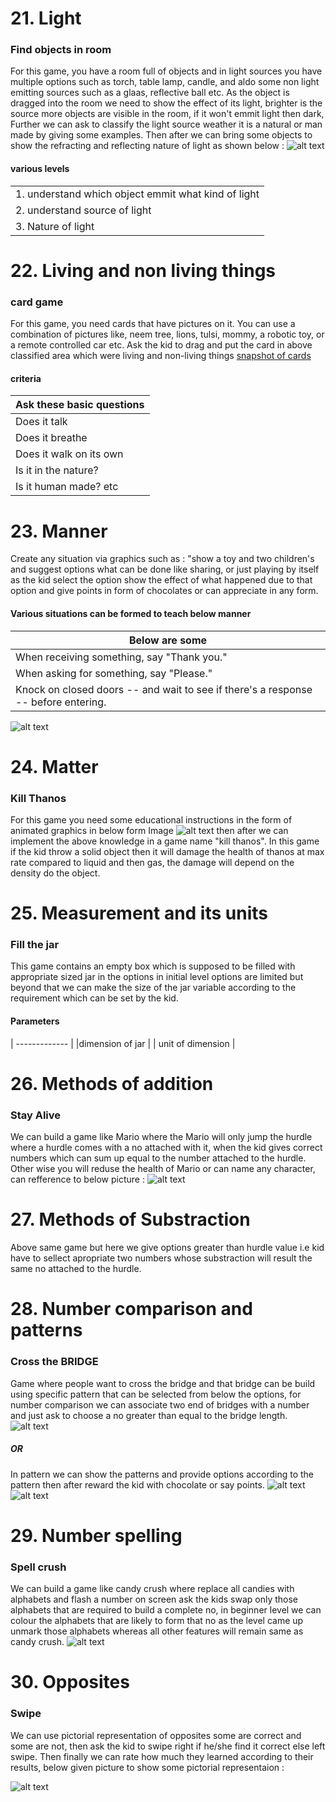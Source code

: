 # 21. Light
### Find objects in room
For this game, you have a room full of objects and in light sources you have multiple options such as torch, table lamp, candle, and aldo some non light emitting sources such as a glaas, reflective ball etc.
As the object is dragged into the room we need to show the effect of its light, brighter is the source more objects are visible in the room, if it won't emmit light then dark, Further we can ask to classify the light source weather it is a natural or man made by giving some examples.
Then after we can bring some objects to show the refracting and reflecting nature of light as shown below :
![alt text](https://github.com/shiwanshumani/temporaryfiles/blob/master/light.png "nature of light")


#### various levels
|       |
| ------------- |
|1. understand which object emmit what kind of light    | 
|2. understand source of light    | 
|3. Nature of light |



# 22. Living and non living things
### card game
For this game, you need cards that have pictures on it. You can use a combination of pictures like, neem tree, lions, tulsi, mommy, a robotic toy, or a remote controlled car etc.
Ask the kid to drag and put the card in above classified area which were living and non-living things
[ snapshot of cards](https://drive.google.com/open?id=1Tnx8DsMD_VFI5qwCSqgCm22Nlsk0eYsm)

#### criteria
| Ask these basic questions        |
| ------------- |
| Does it talk    | 
| Does it breathe    | 
| Does it walk on its own |
| Is it in the nature?  | 
| Is it human made? etc |


# 23. Manner

Create any situation via graphics such as : "show a toy and two children's  and suggest options what can be done like sharing, or just playing by itself as the kid select the option show the effect of what happened  due to that option and give points in form of chocolates or can appreciate in any form.
#### Various situations can be formed to teach below manner
| Below are some        |
| ------------- |
| When receiving something, say "Thank you."    | 
| When asking for something, say "Please."  | 
| Knock on closed doors -- and wait to see if there's a response -- before entering.|
![alt text](https://github.com/shiwanshumani/temporaryfiles/blob/master/manner.png "Eg of manner ")


# 24. Matter
### Kill Thanos
For this game you need some educational instructions in the form of animated graphics in below form Image
![alt text](https://github.com/shiwanshumani/temporaryfiles/blob/master/matter.png )
then after we can implement the above knowledge in a game name "kill thanos".
In this game if the kid throw a solid object then it will damage the health of thanos at max rate compared to liquid and then gas, the damage will depend on the density do the object.

# 25. Measurement and its units
### Fill the jar
This game contains an empty box which is supposed to be filled with appropriate sized jar in the options in initial level options are limited but beyond that we can make the size of the jar variable according to the requirement which can be set by the kid.
#### Parameters
| ------------- |
|dimension of jar    | 
| unit of dimension  | 




# 26. Methods of addition
### Stay Alive
We can build a game like Mario where the Mario will only jump the hurdle where a hurdle comes with a no attached with it, when the kid gives correct numbers which can sum up equal to the number attached to the hurdle.
Other wise you will reduse the health of Mario or can name any character, can refference to below picture :
![alt text](https://github.com/shiwanshumani/temporaryfiles/blob/master/addsub.png )

# 27. Methods of Substraction
Above same game but here we give options greater than hurdle value i.e kid have to sellect apropriate two numbers whose substraction will result the same no attached to the hurdle.

# 28. Number comparison and patterns
### Cross the BRIDGE
Game where people want to cross the bridge and that bridge can be build using specific pattern that can be selected from below the options, for number comparison we can associate two end of bridges with a number and just ask to choose a no greater than equal to the bridge length.
![alt text]( https://github.com/shiwanshumani/temporaryfiles/blob/master/bridge.jpg )
##### OR
In pattern we can show the patterns and provide options according to the pattern then after reward the kid with chocolate or say points.
![alt text](https://github.com/shiwanshumani/temporaryfiles/blob/master/comp.png )
![alt text](https://github.com/shiwanshumani/temporaryfiles/blob/master/comp1.png )

# 29. Number spelling
### Spell crush
We can build a game like candy crush where replace all candies with alphabets and flash a number on screen ask the kids swap only those alphabets that are required to build a complete no, in beginner level we can colour the alphabets that are likely to form that no as the level came up unmark those alphabets whereas all other features will remain same as candy crush.
![alt text](https://github.com/shiwanshumani/temporaryfiles/blob/master/spell.png )

# 30. Opposites
### Swipe
We can use pictorial representation of opposites some are correct and some are not, then ask the kid to swipe right if he/she find it correct else left swipe.
Then finally we can rate how much they learned according to their results, below given picture to show some pictorial representaion :

![alt text](https://github.com/shiwanshumani/temporaryfiles/blob/master/opp.png )
